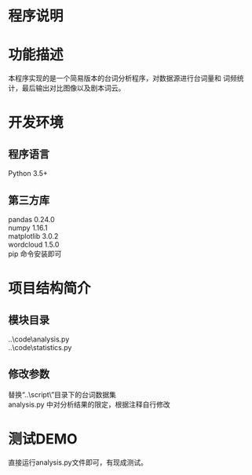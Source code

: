 
程序说明
============================================================
  
# 功能描述  
本程序实现的是一个简易版本的台词分析程序，对数据源进行台词量和
词频统计，最后输出对比图像以及剧本词云。  
  
# 开发环境  

## 程序语言  
Python 3.5+  
  
## 第三方库  
pandas		0.24.0    
numpy		1.16.1  
matplotlib	3.0.2  
wordcloud	1.5.0  
pip 命令安装即可  
  
# 项目结构简介  

## 模块目录  
..\code\analysis.py  
..\code\statistics.py  
  
## 修改参数
替换“..\script\”目录下的台词数据集  
analysis.py 中对分析结果的限定，根据注释自行修改  
  
# 测试DEMO  
直接运行analysis.py文件即可，有现成测试。
